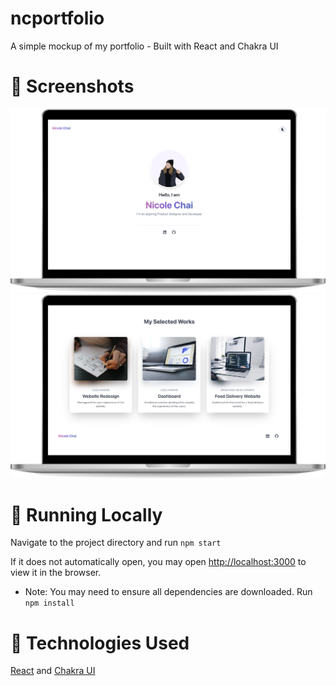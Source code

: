 # ncportfolio
A simple mockup of my portfolio - Built with React and Chakra UI

# :pushpin: Screenshots
<img src="ncportfolio1.png">
<img src="ncportfolio2.png">

# :pushpin: Running Locally

Navigate to the project directory and run `npm start`

If it does not automatically open, you may open [http://localhost:3000](http://localhost:3000) to view it in the browser.

* Note: You may need to ensure all dependencies are downloaded. Run `npm install`


# :pushpin: Technologies Used
[React](https://github.com/facebook/create-react-app) and [Chakra UI](https://chakra-ui.com/)

